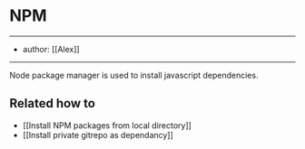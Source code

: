 # NPM
---
- author: [[Alex]]

---

Node package manager is used to install javascript dependencies. 

## Related how to

- [[Install NPM packages from local directory]]
- [[Install private gitrepo as dependancy]]